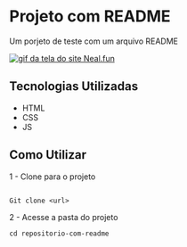# Projeto com README
Um porjeto de teste com um arquivo README 

[<img src="./Animação Tela .gif" alt="gif da tela do site Neal.fun">](https://neal.fun/)

## Tecnologias Utilizadas

- HTML
- CSS
- JS

## Como Utilizar

1 - Clone para o projeto
```

Git clone <url>
```

2 - Acesse a pasta do projeto
```
cd repositorio-com-readme
```